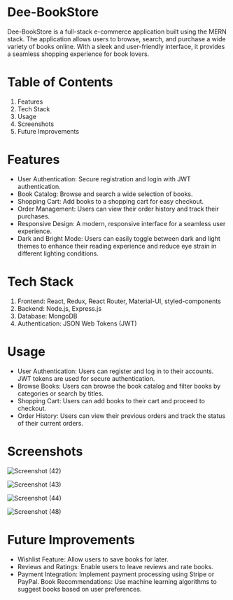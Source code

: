 # **Dee-BookStore**
Dee-BookStore is a full-stack e-commerce application built using the MERN stack. The application allows users to browse, search, and purchase a wide variety of books online. With a sleek and user-friendly interface, it provides a seamless shopping experience for book lovers.

# **Table of Contents**

1. Features
2. Tech Stack
3. Usage
4. Screenshots
5. Future Improvements

# **Features**

- User Authentication: Secure registration and login with JWT authentication.
- Book Catalog: Browse and search a wide selection of books.
- Shopping Cart: Add books to a shopping cart for easy checkout.
- Order Management: Users can view their order history and track their purchases.
- Responsive Design: A modern, responsive interface for a seamless user experience.
-  Dark and Bright Mode: Users can easily toggle between dark and light themes to enhance their reading experience and reduce eye strain in different lighting conditions.

# **Tech Stack**

1. Frontend: React, Redux, React Router, Material-UI, styled-components
2. Backend: Node.js, Express.js
3. Database: MongoDB
4. Authentication: JSON Web Tokens (JWT)

# **Usage**

- User Authentication: Users can register and log in to their accounts. JWT tokens are used for secure authentication.
- Browse Books: Users can browse the book catalog and filter books by categories or search by titles.
- Shopping Cart: Users can add books to their cart and proceed to checkout.
- Order History: Users can view their previous orders and track the status of their current orders.


# **Screenshots**

![Screenshot (42)](https://github.com/user-attachments/assets/8d408360-33c7-4f87-9e06-5ae8e48262e5)

![Screenshot (43)](https://github.com/user-attachments/assets/32cc1004-0ddd-4a5b-b5a9-61e03bb6bcf0)

![Screenshot (44)](https://github.com/user-attachments/assets/d6502f34-f6f6-47ad-a251-7147334069d9)

![Screenshot (48)](https://github.com/user-attachments/assets/aec58cc6-3af2-4b0a-82db-7342d5aa49ce)


# **Future Improvements**
- Wishlist Feature: Allow users to save books for later.
- Reviews and Ratings: Enable users to leave reviews and rate books.
- Payment Integration: Implement payment processing using Stripe or PayPal.
 Book Recommendations: Use machine learning algorithms to suggest books based on user preferences.



